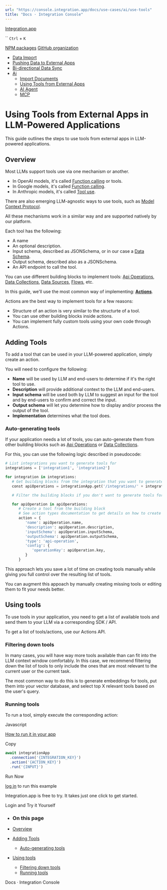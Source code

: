 ```yaml
---
url: "https://console.integration.app/docs/use-cases/ai/use-tools"
title: "Docs · Integration Console"
---
```


[Integration.app](https://integration.app/)

`` `Ctrl` + `K`

[NPM packages](https://www.npmjs.com/~integration.app) [GitHub organization](https://github.com/integration-app)

- [Data Import](https://console.integration.app/docs/use-cases/data-import)
- [Pushing Data to External Apps](https://console.integration.app/docs/use-cases/data-push)
- [Bi-directional Data Sync](https://console.integration.app/docs/use-cases/bi-directional-sync)
- [Ai](https://console.integration.app/docs/use-cases/ai)
  - [Import Documents](https://console.integration.app/docs/use-cases/ai/import-documents)
  - [Using Tools from External Apps](https://console.integration.app/docs/use-cases/ai/use-tools)
  - [AI Agent](https://console.integration.app/docs/use-cases/ai/ai-agent)
  - [MCP](https://console.integration.app/docs/use-cases/ai/mcp)

# Using Tools from External Apps in LLM-Powered Applications

This guide outlines the steps to use tools from external apps in LLM-powered applications.

## Overview

Most LLMs support tools use via one mechanism or another.

- In OpenAI models, it's called [Function calling](https://platform.openai.com/docs/guides/function-calling) or tools.
- In Google models, it's called [Function calling](https://ai.google.dev/gemini-api/docs/function-calling).
- In Anthropic models, it's called [Tool use](https://docs.anthropic.com/en/docs/build-with-claude/tool-use).

There are also emerging LLM-agnostic ways to use tools, such as [Model Context Protocol](https://modelcontextprotocol.org/).

All these mechanisms work in a similar way and are supported natively by our platform.

Each tool has the following:

- A name
- An optional description.
- Input schema, described as JSONSchema, or in our case a [Data Schema](https://console.integration.app/docs/membrane/references/data-schemas).
- Output schema, described also as a JSONSchema.
- An API endpoint to call the tool.

You can use different building blocks to implement tools: [Api Operations](https://console.integration.app/docs/membrane/interfaces/api-operations), [Data Collections](https://console.integration.app/docs/membrane/interfaces/data-collections), [Data Sources](https://console.integration.app/docs/membrane/interfaces/data-sources), [Flows](https://console.integration.app/docs/membrane/interfaces/flows), etc.

In this guide, we'll use the most common way of implementing: **[Actions](https://console.integration.app/docs/membrane/interfaces/actions)**.

Actions are the best way to implement tools for a few reasons:

- Structure of an action is very similar to the structurte of a tool.
- You can use other building blocks inside actions.
- You can implement fully custom tools using your own code through Actions.

## Adding Tools

To add a tool that can be used in your LLM-powered application, simply create an action.

You will need to configure the following:

- **Name** will be used by LLM and end-users to determine if it's the right tool to use.
- **Description** will provide additional context to the LLM and end-users.
- **Input schema** will be used both by LLM to suggest an input for the tool and by end-users to confirm and correct the input.
- **Output schema** will let you determine how to display and/or process the output of the tool.
- **Implementation** determines what the tool does.

### Auto-generating tools

If your application needs a lot of tools, you can auto-generate them from other building blocks such as [Api Operations](https://console.integration.app/docs/membrane/interfaces/api-operations) or [Data Collections](https://console.integration.app/docs/membrane/interfaces/data-collections).

For this, you can use the following logic described in pseudocode:

```python
# List integrations you want to generate tools for
integrations = ['integration1', 'integration2']

for integration in integrations:
   # Get building blocks from the integration that you want to generate tools for
   const apiOperations = integrationApp.get('/integrations/' + integration + '/operations')

   # Filter the building blocks if you don't want to generate tools for all of them

   for apiOperation in apiOperations:
      # Create a tool from the building block
      # See action types documentation to get details on how to create one.
      action = {
         'name': apiOperation.name,
         'description': apiOperation.description,
         'inputSchema': apiOperation.inputSchema,
         'outputSchema': apiOperation.outputSchema,
         'type': 'api-operation',
         'config': {
            'operationKey': apiOperation.key,
         }
      }
```

This approach lets you save a lot of time on creating tools manually while giving you full control over the resulting list of tools.

You can augment this appoach by manually creating missing tools or editing them to fit your needs better.

## Using tools

To use tools in your application, you need to get a list of available tools and send them to your LLM via a corresponding SDK / API.

To get a list of tools/actions, use our Actions API.

### Filtering down tools

In many cases, you will have way more tools available than can fit into the LLM context window comfortably.
In this case, we recommend filtering down the list of tools to only include the ones that are most relevant to the current user or the current task.

The most common way to do this is to generate embeddings for tools, put them into your vector database, and select top X relevant tools based on the user's query.

### Running tools

To run a tool, simply execute the corresponding action:

Javascript

[How to run it in your app](https://console.integration.app/docs/getting-started/front-end/javascript)

Copy

```javascript
await integrationApp
  .connection('{INTEGRATION_KEY}')
  .action('{ACTION_KEY}')
  .run('{INPUT}')
```

Run Now

[log in](https://console.integration.app/login?returnTo=https%3A%2F%2Fconsole.integration.app%2Fdocs%2Fuse-cases%2Fai%2Fuse-tools) to run this example

Integration.app is free to try. It takes just one click to get started.

Login and Try it Yourself

- ### On this page

- [Overview](https://console.integration.app/docs/use-cases/ai/use-tools#overview)
- [Adding Tools](https://console.integration.app/docs/use-cases/ai/use-tools#adding-tools)
  - [Auto-generating tools](https://console.integration.app/docs/use-cases/ai/use-tools#auto-generating-tools)
- [Using tools](https://console.integration.app/docs/use-cases/ai/use-tools#using-tools)
  - [Filtering down tools](https://console.integration.app/docs/use-cases/ai/use-tools#filtering-down-tools)
  - [Running tools](https://console.integration.app/docs/use-cases/ai/use-tools#running-tools)

Docs · Integration Console